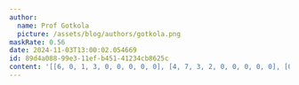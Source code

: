 ```yaml
---
author:
  name: Prof Gotkola
  picture: /assets/blog/authors/gotkola.png
maskRate: 0.56
date: 2024-11-03T13:00:02.054669
id: 89d4a088-99e3-11ef-b451-41234cb8625c
content: '[[6, 0, 1, 3, 0, 0, 0, 0, 0], [4, 7, 3, 2, 0, 0, 0, 0, 0], [0, 0, 0, 6, 0, 0, 0, 0, 0], [0, 1, 7, 0, 5, 6, 0, 0, 3], [0, 0, 0, 0, 8, 9, 0, 0, 0], [8, 0, 5, 0, 2, 3, 6, 1, 4], [0, 0, 2, 0, 0, 0, 4, 0, 6], [0, 0, 4, 8, 0, 0, 0, 0, 7], [7, 3, 9, 5, 6, 0, 1, 8, 2]]'
---
```

